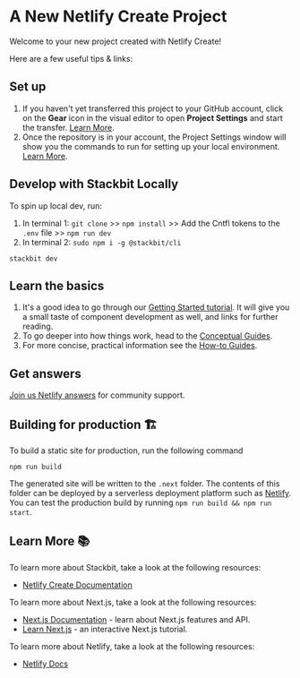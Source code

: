 # A New Netlify Create Project

Welcome to your new project created with Netlify Create!

Here are a few useful tips & links:

## Set up

1. If you haven't yet transferred this project to your GitHub account, click on the **Gear** icon in the visual editor to open **Project Settings** and start the transfer. [Learn More](https://docs.netlify.com/create/guides/transfer-repo/).
1. Once the repository is in your account, the Project Settings window will show you the commands to run for setting up your local environment. [Learn More](https://docs.netlify.com/create/features/local-development).

## Develop with Stackbit Locally

To spin up local dev, run:

1. In terminal 1: `git clone` >> `npm install` >> Add the Cntfl tokens to the `.env` file >> `npm run dev`
2. In terminal 2: `sudo npm i -g @stackbit/cli`

```
stackbit dev
```

## Learn the basics

1. It's a good idea to go through our [Getting Started tutorial](https://docs.netlify.com/create/getting-started/). It will give you a small taste of component development as well, and links for further reading.
1. To go deeper into how things work, head to the [Conceptual Guides](https://docs.netlify.com/create/concepts).
1. For more concise, practical information see the [How-to Guides](https://docs.netlify.com/create/guides).

## Get answers

[Join us Netlify answers](https://answers.netlify.com/) for community support.

## Building for production 🏗

To build a static site for production, run the following command

```shell
npm run build
```

The generated site will be written to the `.next` folder. The contents of this folder can be deployed by a serverless deployment platform such as [Netlify](https://www.netlify.com). You can test the production build by running `npm run build && npm run start`.

## Learn More 📚

To learn more about Stackbit, take a look at the following resources:

- [Netlify Create Documentation](https://docs.netlify.com/create/overview)

To learn more about Next.js, take a look at the following resources:

- [Next.js Documentation](https://nextjs.org/docs) - learn about Next.js features and API.
- [Learn Next.js](https://nextjs.org/learn) - an interactive Next.js tutorial.

To learn more about Netlify, take a look at the following resources:

- [Netlify Docs](https://docs.netlify.com/)
